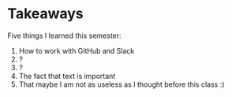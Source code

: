 # Takeaways
Five things I learned this semester:
1. How to work with GitHub and Slack
2. ?
3. ?
4. The fact that text is important
5. That maybe I am not as useless as I thought before this class :)
